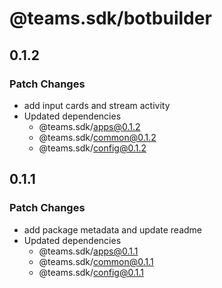 # @teams.sdk/botbuilder

## 0.1.2

### Patch Changes

- add input cards and stream activity
- Updated dependencies
  - @teams.sdk/apps@0.1.2
  - @teams.sdk/common@0.1.2
  - @teams.sdk/config@0.1.2

## 0.1.1

### Patch Changes

- add package metadata and update readme
- Updated dependencies
  - @teams.sdk/apps@0.1.1
  - @teams.sdk/common@0.1.1
  - @teams.sdk/config@0.1.1
